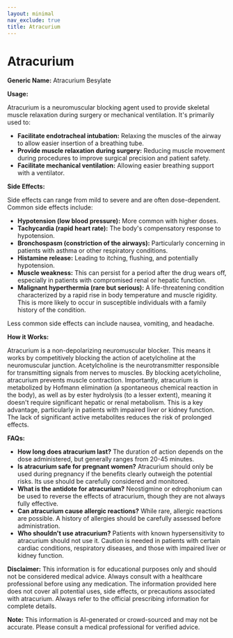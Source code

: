 ```yaml
---
layout: minimal
nav_exclude: true
title: Atracurium
---
```


# Atracurium

**Generic Name:** Atracurium Besylate

**Usage:**

Atracurium is a neuromuscular blocking agent used to provide skeletal muscle relaxation during surgery or mechanical ventilation.  It's primarily used to:

* **Facilitate endotracheal intubation:** Relaxing the muscles of the airway to allow easier insertion of a breathing tube.
* **Provide muscle relaxation during surgery:** Reducing muscle movement during procedures to improve surgical precision and patient safety.
* **Facilitate mechanical ventilation:**  Allowing easier breathing support with a ventilator.


**Side Effects:**

Side effects can range from mild to severe and are often dose-dependent.  Common side effects include:

* **Hypotension (low blood pressure):**  More common with higher doses.
* **Tachycardia (rapid heart rate):**  The body's compensatory response to hypotension.
* **Bronchospasm (constriction of the airways):** Particularly concerning in patients with asthma or other respiratory conditions.
* **Histamine release:** Leading to itching, flushing, and potentially hypotension.
* **Muscle weakness:**  This can persist for a period after the drug wears off, especially in patients with compromised renal or hepatic function.
* **Malignant hyperthermia (rare but serious):** A life-threatening condition characterized by a rapid rise in body temperature and muscle rigidity.  This is more likely to occur in susceptible individuals with a family history of the condition.


Less common side effects can include nausea, vomiting, and headache.


**How it Works:**

Atracurium is a non-depolarizing neuromuscular blocker.  This means it works by competitively blocking the action of acetylcholine at the neuromuscular junction.  Acetylcholine is the neurotransmitter responsible for transmitting signals from nerves to muscles. By blocking acetylcholine, atracurium prevents muscle contraction.  Importantly, atracurium is metabolized by Hofmann elimination (a spontaneous chemical reaction in the body), as well as by ester hydrolysis (to a lesser extent),  meaning it doesn't require significant hepatic or renal metabolism. This is a key advantage, particularly in patients with impaired liver or kidney function.  The lack of significant active metabolites reduces the risk of prolonged effects.


**FAQs:**

* **How long does atracurium last?**  The duration of action depends on the dose administered, but generally ranges from 20-45 minutes.
* **Is atracurium safe for pregnant women?**  Atracurium should only be used during pregnancy if the benefits clearly outweigh the potential risks.  Its use should be carefully considered and monitored.
* **What is the antidote for atracurium?**  Neostigmine or edrophonium can be used to reverse the effects of atracurium, though they are not always fully effective.
* **Can atracurium cause allergic reactions?**  While rare, allergic reactions are possible.  A history of allergies should be carefully assessed before administration.
* **Who shouldn't use atracurium?**  Patients with known hypersensitivity to atracurium should not use it.  Caution is needed in patients with certain cardiac conditions, respiratory diseases, and those with impaired liver or kidney function.


**Disclaimer:**  This information is for educational purposes only and should not be considered medical advice.  Always consult with a healthcare professional before using any medication.  The information provided here does not cover all potential uses, side effects, or precautions associated with atracurium.  Always refer to the official prescribing information for complete details.


**Note:** This information is AI-generated or crowd-sourced and may not be accurate. Please consult a medical professional for verified advice.